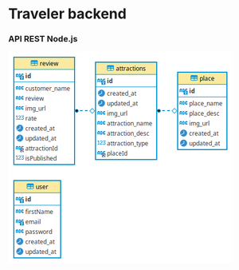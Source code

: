 # Traveler backend

### API REST Node.js

<img src="https://github.com/kleberMRocha/Traveler-backend/blob/main/api/traveller-db.png" />



